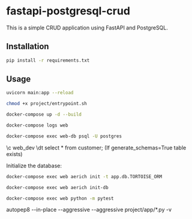 # fastapi-postgresql-crud

This is a simple CRUD application using FastAPI and PostgreSQL.

## Installation

```bash
pip install -r requirements.txt
```

## Usage

```bash
uvicorn main:app --reload
```

```bash
chmod +x project/entrypoint.sh
```

```bash
docker-compose up -d --build
```

```bash
docker-compose logs web
```

```bash
docker-compose exec web-db psql -U postgres
```
\c web_dev
\dt
select * from customer; (If generate_schemas=True table exists)

Initialize the database:

```bash
docker-compose exec web aerich init -t app.db.TORTOISE_ORM
```

```bash
docker-compose exec web aerich init-db
```

```bash
docker-compose exec web python -m pytest
```

autopep8 --in-place --aggressive --aggressive project/app/*.py -v
